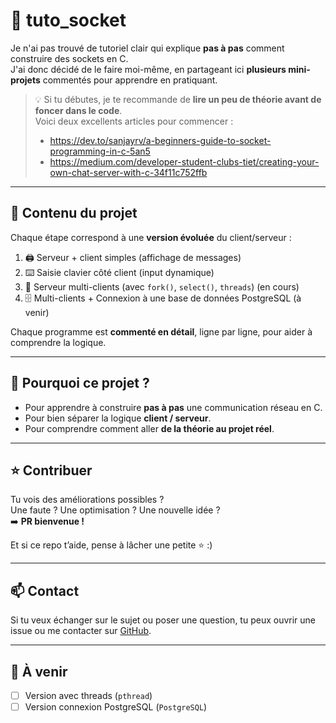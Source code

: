 # 🧠 tuto_socket

Je n'ai pas trouvé de tutoriel clair qui explique **pas à pas** comment construire des sockets en C.  
J'ai donc décidé de le faire moi-même, en partageant ici **plusieurs mini-projets** commentés pour apprendre en pratiquant.

> 💡 Si tu débutes, je te recommande de **lire un peu de théorie avant de foncer dans le code**.  
> Voici deux excellents articles pour commencer :
> 
> - https://dev.to/sanjayrv/a-beginners-guide-to-socket-programming-in-c-5an5  
> - https://medium.com/developer-student-clubs-tiet/creating-your-own-chat-server-with-c-34f11c752ffb

---

## 🔧 Contenu du projet

Chaque étape correspond à une **version évoluée** du client/serveur :

1. 🖨️ Serveur + client simples (affichage de messages)
2. ⌨️ Saisie clavier côté client (input dynamique)
3. 👥 Serveur multi-clients (avec `fork()`, `select()`, `threads`) (en cours)
4. 🗄️ Multi-clients + Connexion à une base de données PostgreSQL (à venir)

Chaque programme est **commenté en détail**, ligne par ligne, pour aider à comprendre la logique.

---

## 🙌 Pourquoi ce projet ?

- Pour apprendre à construire **pas à pas** une communication réseau en C.
- Pour bien séparer la logique **client / serveur**.
- Pour comprendre comment aller **de la théorie au projet réel**.

---

## ⭐ Contribuer

Tu vois des améliorations possibles ?  
Une faute ? Une optimisation ? Une nouvelle idée ?  
➡️ **PR bienvenue !**

Et si ce repo t’aide, pense à lâcher une petite ⭐ :)

---

## 📫 Contact

Si tu veux échanger sur le sujet ou poser une question, tu peux ouvrir une issue ou me contacter sur [GitHub](https://github.com/lucas-de-souza-pereira).

---

## 🚀 À venir

- [ ] Version avec threads (`pthread`)
- [ ] Version connexion PostgreSQL (`PostgreSQL`)
